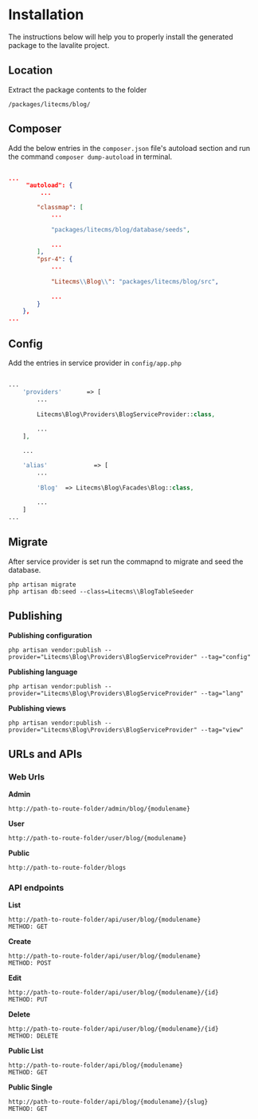 # Installation

The instructions below will help you to properly install the generated package to the lavalite project.

## Location

Extract the package contents to the folder 

`/packages/litecms/blog/`

## Composer

Add the below entries in the `composer.json` file's autoload section and run the command `composer dump-autoload` in terminal.

```json

...
     "autoload": {
         ...

        "classmap": [
            ...
            
            "packages/litecms/blog/database/seeds",
            
            ...
        ],
        "psr-4": {
            ...
            
            "Litecms\\Blog\\": "packages/litecms/blog/src",
            
            ...
        }
    },
...

```

## Config

Add the entries in service provider in `config/app.php`

```php

...
    'providers'       => [
        ...
        
        Litecms\Blog\Providers\BlogServiceProvider::class,
        
        ...
    ],

    ...

    'alias'             => [
        ...
        
        'Blog'  => Litecms\Blog\Facades\Blog::class,
        
        ...
    ]
...

```

## Migrate

After service provider is set run the commapnd to migrate and seed the database.


    php artisan migrate
    php artisan db:seed --class=Litecms\\BlogTableSeeder

## Publishing


**Publishing configuration**

    php artisan vendor:publish --provider="Litecms\Blog\Providers\BlogServiceProvider" --tag="config"

**Publishing language**

    php artisan vendor:publish --provider="Litecms\Blog\Providers\BlogServiceProvider" --tag="lang"

**Publishing views**

    php artisan vendor:publish --provider="Litecms\Blog\Providers\BlogServiceProvider" --tag="view"


## URLs and APIs


### Web Urls

**Admin**

    http://path-to-route-folder/admin/blog/{modulename}

**User**

    http://path-to-route-folder/user/blog/{modulename}

**Public**

    http://path-to-route-folder/blogs


### API endpoints

**List**
 
    http://path-to-route-folder/api/user/blog/{modulename}
    METHOD: GET

**Create**

    http://path-to-route-folder/api/user/blog/{modulename}
    METHOD: POST

**Edit**

    http://path-to-route-folder/api/user/blog/{modulename}/{id}
    METHOD: PUT

**Delete**

    http://path-to-route-folder/api/user/blog/{modulename}/{id}
    METHOD: DELETE

**Public List**

    http://path-to-route-folder/api/blog/{modulename}
    METHOD: GET

**Public Single**

    http://path-to-route-folder/api/blog/{modulename}/{slug}
    METHOD: GET